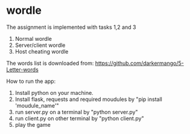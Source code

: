 # wordle
The assignment is implemented with tasks 1,2 and 3
 1. Normal wordle
 2. Server/client wordle
 3. Host cheating wordle

The words list is downloaded from:
https://github.com/darkermango/5-Letter-words

How to run the app:
1. Install python on your machine.
2. Install flask, requests and required moudules by "pip install 'moudule_name'"
3. run server.py on a terminal by "python server.py"
4. run client.py on other terminal by "python client.py"
5. play the game
